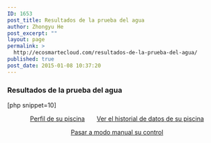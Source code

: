 ```yaml
---
ID: 1653
post_title: Resultados de la prueba del agua
author: Zhongyu He
post_excerpt: ""
layout: page
permalink: >
  http://ecosmartecloud.com/resultados-de-la-prueba-del-agua/
published: true
post_date: 2015-01-08 10:37:20
---
```

<h3>Resultados de la prueba del agua</h3>
[php snippet=10]
<p style="text-align: center"><a href="/?page_id=1648">Perfil de su piscina</a>       <a href="http://ecosmartecloud.com/wp-content/uploads/2013/05/WiFi_History.pdf" target="_blank">Ver el historial de datos de su piscina</a></p>
<p style="text-align: center"><a href="http://ecosmartecloud.com/wp-content/uploads/2013/05/WiFi_OutputTimes.pdf" target="_blank">Pasar a modo manual su control</a></p>